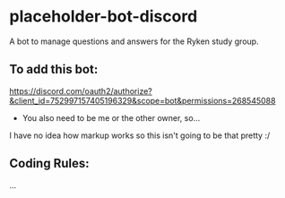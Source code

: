# placeholder-bot-discord
A bot to manage questions and answers for the Ryken study group.

## To add this bot:
https://discord.com/oauth2/authorize?&client_id=752997157405196329&scope=bot&permissions=268545088
* You also need to be me or the other owner, so...

I have no idea how markup works so this isn't going to be that pretty :/

## Coding Rules:
...
